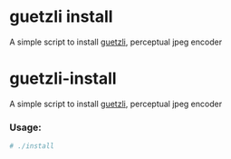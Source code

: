 # guetzli install

A simple script to install [guetzli], perceptual jpeg encoder

[guetzli]:<https://github.com/google/guetzli>

# guetzli-install

A simple script to install [guetzli], perceptual jpeg encoder

### Usage:
```sh
# ./install
```
[guetzli]:<https://github.com/google/guetzli>


